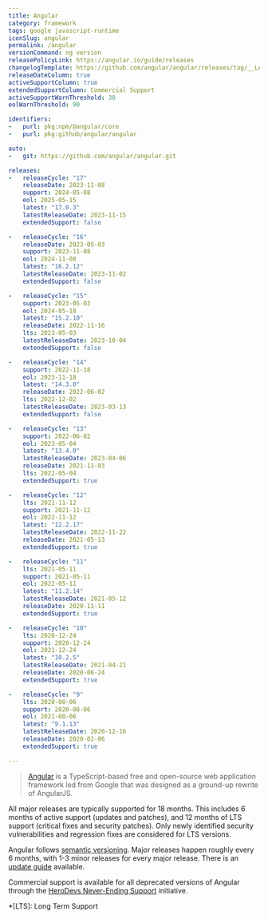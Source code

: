 ```yaml
---
title: Angular
category: framework
tags: google javascript-runtime
iconSlug: angular
permalink: /angular
versionCommand: ng version
releasePolicyLink: https://angular.io/guide/releases
changelogTemplate: https://github.com/angular/angular/releases/tag/__LATEST__
releaseDateColumn: true
activeSupportColumn: true
extendedSupportColumn: Commercial Support
activeSupportWarnThreshold: 30
eolWarnThreshold: 90

identifiers:
-   purl: pkg:npm/@angular/core
-   purl: pkg:github/angular/angular

auto:
-   git: https://github.com/angular/angular.git

releases:
-   releaseCycle: "17"
    releaseDate: 2023-11-08
    support: 2024-05-08
    eol: 2025-05-15
    latest: "17.0.3"
    latestReleaseDate: 2023-11-15
    extendedSupport: false

-   releaseCycle: "16"
    releaseDate: 2023-05-03
    support: 2023-11-08
    eol: 2024-11-08
    latest: "16.2.12"
    latestReleaseDate: 2023-11-02
    extendedSupport: false

-   releaseCycle: "15"
    support: 2023-05-03
    eol: 2024-05-18
    latest: "15.2.10"
    releaseDate: 2022-11-16
    lts: 2023-05-03
    latestReleaseDate: 2023-10-04
    extendedSupport: false

-   releaseCycle: "14"
    support: 2022-11-18
    eol: 2023-11-18
    latest: "14.3.0"
    releaseDate: 2022-06-02
    lts: 2022-12-02
    latestReleaseDate: 2023-03-13
    extendedSupport: false

-   releaseCycle: "13"
    support: 2022-06-02
    eol: 2023-05-04
    latest: "13.4.0"
    latestReleaseDate: 2023-04-06
    releaseDate: 2021-11-03
    lts: 2022-05-04
    extendedSupport: true

-   releaseCycle: "12"
    lts: 2021-11-12
    support: 2021-11-12
    eol: 2022-11-12
    latest: "12.2.17"
    latestReleaseDate: 2022-11-22
    releaseDate: 2021-05-13
    extendedSupport: true

-   releaseCycle: "11"
    lts: 2021-05-11
    support: 2021-05-11
    eol: 2022-05-11
    latest: "11.2.14"
    latestReleaseDate: 2021-05-12
    releaseDate: 2020-11-11
    extendedSupport: true

-   releaseCycle: "10"
    lts: 2020-12-24
    support: 2020-12-24
    eol: 2021-12-24
    latest: "10.2.5"
    latestReleaseDate: 2021-04-21
    releaseDate: 2020-06-24
    extendedSupport: true

-   releaseCycle: "9"
    lts: 2020-08-06
    support: 2020-08-06
    eol: 2021-08-06
    latest: "9.1.13"
    latestReleaseDate: 2020-12-16
    releaseDate: 2020-02-06
    extendedSupport: true

---
```


> [Angular](https://angular.io/) is a TypeScript-based free and open-source web application
> framework led from Google that was designed as a ground-up rewrite of AngularJS.

All major releases are typically supported for 18 months. This includes 6 months of active support
(updates and patches), and 12 months of LTS support (critical fixes and security patches). Only
newly identified security vulnerabilities and regression fixes are considered for LTS versions.

Angular follows [semantic versioning](https://semver.org). Major releases happen roughly every 6
months, with 1-3 minor releases for every major release. There is an
[update guide](https://angular.io/guide/updating "Keeping your Angular projects up-to-date")
available.

Commercial support is available for all deprecated versions of Angular through the 
[HeroDevs Never-Ending Support](https://www.herodevs.com/support/nes-angular) initiative. 

*[LTS]: Long Term Support
